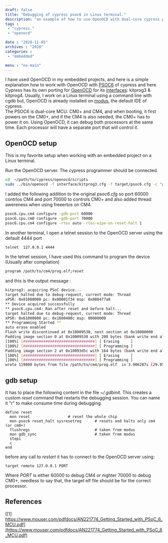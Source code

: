 ```yaml
---
draft: false
title: "Debugging of cypress psoc6 in Linux terminal."
description: "an example of how to use OpenOCD with dual-core cypress psoc6."
tags : 
 - "cypress."
 - "openocd"

date : "2020-11-05"
archives : "2020"
categories : 
 - "embedded"

menu : "no-main"
---
```

I have used OpenOCD in my embedded projects, and here is a simple explanation how to work with OpenOCD with  [PSOC6](https://www.cypress.com/documentation/development-kitsboards/psoc-6-ble-pioneer-kit-cy8ckit-062-ble) of cypress and here.   Cypress has its own porting for [OpenOCD](https://github.com/Cypress-OpenOCD/OpenOCD) for its [interfaces](https://www.cypress.com/documentation/development-kitsboards/kitprog-user-guide): kitprog3 & kitprog4. Usually, I work on a Linux terminal using a command line with cgdb but, OpenOCD is already installed on [modus](https://www.cypress.com/products/modustoolbox-software-environment), the default IDE of cypress.  
The PSOC6 is dual-core MCU: CM0+ and CM4, and when booting, it first powers on the CM0+, and if the CM4 is also needed,  the CM0+ has to power it on.  Using OpenOCD, it can debug both processors at the same time. Each processor will have a separate port that will control it.


## OpenOCD setup
This is my favorite setup when working with an embedded project on a Linux terminal. 

Run the OpenOCD server. The cypress programmer should be connected. 

```bash
cd  ~/path/to/cypress/openocd/scripts  
sudo ../bin/openocd -f interface/kitprog3.cfg -f target/psoc6.cfg -c "program /home/yair/bis25/Debug/frontend/cm4_src/cm4"
```

I added the following addition to the original *psoc6.cfg* so port 60000 contrlos CM4 and port 70000 to controls CM0+ and also added thread awereness when using freeertos on CM4.
```bash
psoc6.cpu.cm4 configure -gdb-port 60000
psoc6.cpu.cm0 configure -gdb-port 70000
psoc6.cpu.cm4 configure -rtos auto -rtos-wipe-on-reset-halt 1
```

In another terminal, I open a telnet session to the OpenOCD server using the default 4444 port
```bash
telnet  127.0.0.1 4444
```

In the telnet session, I have used this command to program the device (Usually after compilation)
```bash
program /path/to/cm4/prog.elf;reset
```

 and this is the output message :
```bash
kitprog3: acquiring PSoC device...
target halted due to debug-request, current mode: Thread 
xPSR: 0x01000000 pc: 0x00001f34 msp: 0x080477a8
** Device acquired successfully
** psoc6.cpu.cm4: Ran after reset and before halt...
target halted due to debug-request, current mode: Thread 
xPSR: 0x61000000 pc: 0x1600400c msp: 00000000
** Programming Started **
auto erase enabled
Flash write discontinued at 0x10009530, next section at 0x10080000
Padding image section 0 at 0x10009530 with 208 bytes (bank write end alignment)
[100%] [################################] [ Erasing     ]
[100%] [################################] [ Programming ]
Padding image section 2 at 0x10093d5c with 164 bytes (bank write end alignment)
[100%] [################################] [ Erasing     ]
[100%] [################################] [ Programming ]
wrote 119808 bytes from file /path/to/cm4/prog.elf  in 3.906287s (29.952 KiB/s)
```

## gdb setup
It has to place the following content in the file *~/.gdbinit*. This creates a custom *reset* command that restarts the debugging session. You can name it "r" to make consume time during debugging.

```gdb
define reset
  mon reset    				# reset the whole chip
  mon psoc6 reset_halt sysresetreq      # resets and halts only cm4 (or cm0+)
  flushregs 	                        # taken from modus
  mon gdb_sync                          # taken from modus
  stepi
  c         
end
```

before any call to *restart* it has to connect to the OpenOCD server using:
```gdb
target remote 127.0.0.1 PORT
```

Where *PORT* is either 60000 to debug CM4 or nighter 70000  to debug CM0+, needless to say that, the target elf file should be for the correct processor.



## References
[[1] https://www.mouser.com/pdfdocs/AN221774_Getting_Started_with_PSoC_6_MCU.pdf](https://www.mouser.com/pdfdocs/AN221774_Getting_Started_with_PSoC_6_MCU.pdf)

